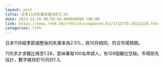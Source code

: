 ```yaml
---
layout: post
title: 日本11月失業率維持於2.5%
date: 2023-12-26 08:56:54.000000000 +08:00
link: https://news.rthk.hk/rthk/ch/component/k2/1733779-20231226.htm
categories: rthk
---
```


日本11月經季節調整後的失業率為2.5%，與10月相同，符合市場預期。

11月求才求職比降至1.28，意味著每100名申請人，有128個職位空缺。市場原先估計，數字維持於10月的1.3。
